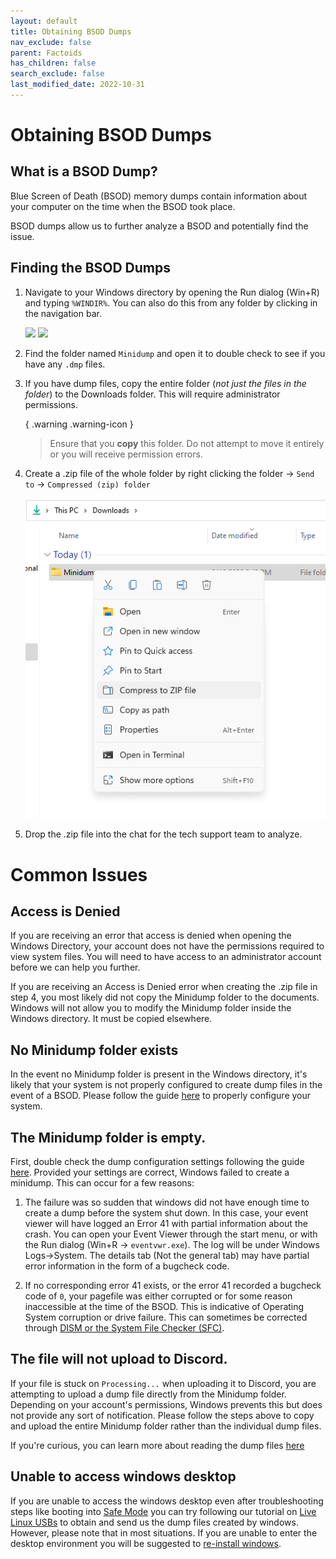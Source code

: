 ```yaml
---
layout: default
title: Obtaining BSOD Dumps
nav_exclude: false
parent: Factoids
has_children: false
search_exclude: false
last_modified_date: 2022-10-31
---
```


# Obtaining BSOD Dumps

## What is a BSOD Dump?

Blue Screen of Death (BSOD) memory dumps contain information about your computer on the time when the BSOD took place.

BSOD dumps allow us to further analyze a BSOD and potentially find the issue.

## Finding the BSOD Dumps

1. Navigate to your Windows directory by opening the Run dialog (Win+R) and typing `%WINDIR%`. You can also do this from any folder by clicking in the navigation bar.

    ![](https://user-images.githubusercontent.com/8887005/188329591-fb107638-78f9-4875-b09b-e9835b43407d.PNG)
    ![](https://user-images.githubusercontent.com/8887005/188329596-8b426f05-7225-4ccf-a4a0-8b8dfbbbc744.PNG)

2. Find the folder named `Minidump` and open it to double check to see if you have any `.dmp` files.

3. If you have dump files, copy the entire folder (*not just the files in the folder*) to the Downloads folder. This will require administrator permissions.

    { .warning .warning-icon }
    > Ensure that you **copy** this folder. Do not attempt to move it entirely or you will receive permission errors.


4. Create a .zip file of the whole folder by right clicking the folder -> `Send to` -> `Compressed (zip) folder`

    ![CompressDump.png](/assets/factoids/CompressDump.png)

5.  Drop the .zip file into the chat for the tech support team to analyze.

# Common Issues

## Access is Denied

If you are receiving an error that access is denied when opening the Windows Directory, your account does not have the permissions required to view system files. You will need to have access to an administrator account before we can help you further.

If you are receiving an Access is Denied error when creating the .zip file in step 4, you most likely did not copy the Minidump folder to the documents. Windows will not allow you to modify the Minidump folder inside the Windows directory. It must be copied elsewhere.

## No Minidump folder exists

In the event no Minidump folder is present in the Windows directory, it's likely that your system is not properly configured to create dump files in the event of a BSOD. Please follow the guide [here](https://www.tenforums.com/tutorials/5560-configure-windows-10-create-minidump-bsod.html) to properly configure your system.

## The Minidump folder is empty.

First, double check the dump configuration settings following the guide [here](https://www.tenforums.com/tutorials/5560-configure-windows-10-create-minidump-bsod.html). Provided your settings are correct, Windows failed to create a minidump. This can occur for a few reasons:

1. The failure was so sudden that windows did not have enough time to create a dump before the system shut down. In this case, your event viewer will have logged an Error 41 with partial information about the crash. You can open your Event Viewer through the start menu, or with the Run dialog (Win+R -> `eventvwr.exe`). The log will be under Windows Logs->System. The details tab (Not the general tab) may have partial error information in the form of a bugcheck code.

2. If no corresponding error 41 exists, or the error 41 recorded a bugcheck code of `0`, your pagefile was either corrupted or for some reason inaccessible at the time of the BSOD. This is indicative of Operating System corruption or drive failure. This can sometimes be corrected through [DISM or the System File Checker (SFC)](/docs/guides/dism-sfc).

## The file will not upload to Discord.

If your file is stuck on `Processing...` when uploading it to Discord, you are attempting to upload a dump file directly from the Minidump folder. Depending on your account's permissions, Windows prevents this but does not provide any sort of notification. Please follow the steps above to copy and upload the entire Minidump folder rather than the individual dump files.

If you're curious, you can learn more about reading the dump files [here](/docs/learning/bsod_guide)

## Unable to access windows desktop

If you are unable to access the windows desktop even after troubleshooting steps like booting into [Safe Mode](https://support.microsoft.com/en-us/windows/start-your-pc-in-safe-mode-in-windows-92c27cff-db89-8644-1ce4-b3e5e56fe234) you can try following our tutorial on [Live Linux USBs](https://rtech.support/docs/live-sessions/linux-live-session.html) to obtain and send us the dump files created by windows. However, please note that in most situations. If you are unable to enter the desktop environment you will be suggested to [re-install windows](https://rtech.support/windows).
